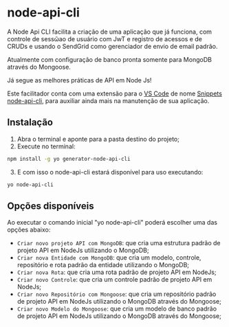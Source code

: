node-api-cli
======

A Node Api CLI facilita a criação de uma aplicação que já funciona, com controle de sessῶao de usuário com JwT e registro de acessos e de CRUDs e usando o SendGrid como gerenciador de envio de email padrão. 

Atualmente com configuração de banco pronta somente para MongoDB através do Mongoose.

Já segue as melhores práticas de API em Node Js!

Este facilitador conta com uma extensão para o [VS Code](https://code.visualstudio.com/) de nome [Snippets node-api-cli](https://marketplace.visualstudio.com/items?itemName=snippets-node-api-cli.snippets-node-api-cli), para auxiliar ainda mais na manutenção de sua aplicação.

Instalação
------------
1. Abra o terminal e aponte para a pasta destino do projeto;
2. Execute no terminal:
```bash
npm install -g yo generator-node-api-cli
```
3. E com isso o node-api-cli estará disponível para uso  executando:
```bash
yo node-api-cli
```

Opções disponíveis
------------

Ao executar o comando inicial "yo node-api-cli" poderá escolher uma das opções abaixo: 

- `Criar novo projeto API com MongoDB`: que cria uma estrutura padrão de projeto API em NodeJs utilizando o MongoDB;
- `Criar nova Entidade com MongoDB`: que cria um modelo, controle, repositório e rota padrão da entidade utilizando o MongoDB;
- `Criar nova Rota`: que cria uma rota padrão de projeto API em NodeJs;
- `Criar novo Controle`: que cria um controle padrão de projeto API em NodeJs;
- `Criar novo Repositório com Mongoose`: que cria um repositório padrão de projeto API em NodeJs utilizando o MongoDB através do Mongoose;
- `Criar novo Modelo do Mongoose`: que cria um modelo de banco padrão de projeto API em NodeJs utilizando o MongoDB através do Mongoose;